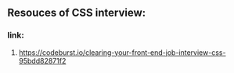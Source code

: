 ## Resouces of CSS interview:

### link:
1. https://codeburst.io/clearing-your-front-end-job-interview-css-95bdd82871f2

